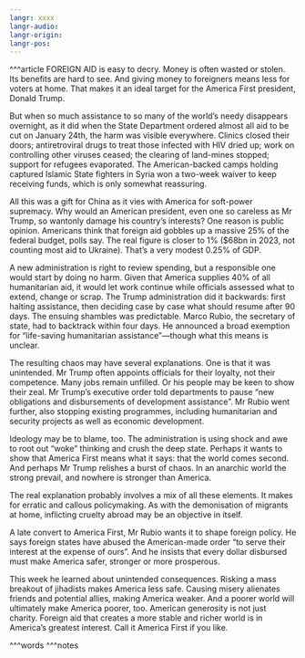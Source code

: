 ```yaml
---
langr: xxxx
langr-audio: 
langr-origin: 
langr-pos:
---
```


^^^article
FOREIGN AID is easy to decry. Money is often wasted or stolen. Its benefits are hard to see. And giving money to foreigners means less for voters at home. That makes it an ideal target for the America First president, Donald Trump.

But when so much assistance to so many of the world’s needy disappears overnight, as it did when the State Department ordered almost all aid to be cut on January 24th, the harm was visible everywhere. Clinics closed their doors; antiretroviral drugs to treat those infected with HIV dried up; work on controlling other viruses ceased; the clearing of land-mines stopped; support for refugees evaporated. The American-backed camps holding captured Islamic State fighters in Syria won a two-week waiver to keep receiving funds, which is only somewhat reassuring.

All this was a gift for China as it vies with America for soft-power supremacy. Why would an American president, even one so careless as Mr Trump, so wantonly damage his country’s interests? One reason is public opinion. Americans think that foreign aid gobbles up a massive 25% of the federal budget, polls say. The real figure is closer to 1% ($68bn in 2023, not counting most aid to Ukraine). That’s a very modest 0.25% of GDP.

A new administration is right to review spending, but a responsible one would start by doing no harm. Given that America supplies 40% of all humanitarian aid, it would let work continue while officials assessed what to extend, change or scrap. The Trump administration did it backwards: first halting assistance, then deciding case by case what should resume after 90 days. The ensuing shambles was predictable. Marco Rubio, the secretary of state, had to backtrack within four days. He announced a broad exemption for “life-saving humanitarian assistance”—though what this means is unclear.

The resulting chaos may have several explanations. One is that it was unintended. Mr Trump often appoints officials for their loyalty, not their competence. Many jobs remain unfilled. Or his people may be keen to show their zeal. Mr Trump’s executive order told departments to pause “new obligations and disbursements of development assistance”. Mr Rubio went further, also stopping existing programmes, including humanitarian and security projects as well as economic development.

Ideology may be to blame, too. The administration is using shock and awe to root out “woke” thinking and crush the deep state. Perhaps it wants to show that America First means what it says: that the world comes second. And perhaps Mr Trump relishes a burst of chaos. In an anarchic world the strong prevail, and nowhere is stronger than America.

The real explanation probably involves a mix of all these elements. It makes for erratic and callous policymaking. As with the demonisation of migrants at home, inflicting cruelty abroad may be an objective in itself.

A late convert to America First, Mr Rubio wants it to shape foreign policy. He says foreign states have abused the American-made order “to serve their interest at the expense of ours”. And he insists that every dollar disbursed must make America safer, stronger or more prosperous.

This week he learned about unintended consequences. Risking a mass breakout of jihadists makes America less safe. Causing misery alienates friends and potential allies, making America weaker. And a poorer world will ultimately make America poorer, too. American generosity is not just charity. Foreign aid that creates a more stable and richer world is in America’s greatest interest. Call it America First if you like.


^^^words
^^^notes